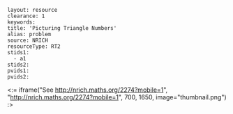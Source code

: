 ````
layout: resource
clearance: 1
keywords:
title: 'Picturing Triangle Numbers'
alias: problem
source: NRICH
resourceType: RT2
stids1: 
  - a1
stids2:
pvids1:
pvids2:

````

<:= iframe("See http://nrich.maths.org/2274?mobile=1", "http://nrich.maths.org/2274?mobile=1", 700, 1650, image="thumbnail.png") :>

